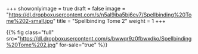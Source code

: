 +++
showonlyimage = true
draft = false
image = "https://dl.dropboxusercontent.com/s/n5al9iba5bj6ev7/Spellbinding%20Tome%202-small.jpg"
title = "Spellbinding Tome 2"
weight = 1
+++

{{% fig class="full" src="https://dl.dropboxusercontent.com/s/bwwqr9z0fbwxdko/Spellbinding%20Tome%202.jpg" for-sale="true" %}}
